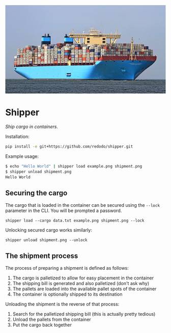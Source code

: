 ![Shipper](./example.png)

# Shipper

*Ship cargo in containers.*

Installation:

```bash
pip install -e git+https://github.com/redodo/shipper.git
```

Example usage:

```bash
$ echo "Hello World" | shipper load example.png shipment.png
$ shipper unload shipment.png
Hello World
```

## Securing the cargo

The cargo that is loaded in the container can be secured using the `--lock`
parameter in the CLI. You will be prompted a password.

    shipper load --cargo data.txt example.png shipment.png --lock

Unlocking secured cargo works similarly:

    shipper unload shipment.png --unlock

## The shipment process

The process of preparing a shipment is defined as follows:

1. The cargo is palletized to allow for easy placement in the container
2. The shipping bill is generated and also palletized (don't ask why)
3. The pallets are loaded into the available pallet spots of the container
4. The container is optionally shipped to its destination

Unloading the shipment is the reverse of that process:

1. Search for the palletized shipping bill (this is actually pretty tedious)
2. Unload the pallets from the container
3. Put the cargo back together
